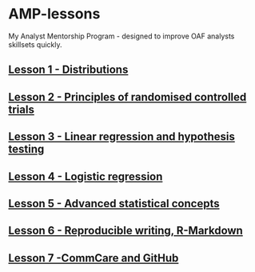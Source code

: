 # AMP-lessons
My Analyst Mentorship Program - designed to improve OAF analysts skillsets quickly. 

## [Lesson 1 - Distributions](https://michael-bar.github.io/AMP-lessons/AMP-1-distributions.html#)

## [Lesson 2 - Principles of randomised controlled trials](https://michael-bar.github.io/AMP-lessons/AMP-2-RCT-principles.html)

## [Lesson 3 - Linear regression and hypothesis testing](https://github.com/Michael-Bar/AMP-lessons)

## [Lesson 4 - Logistic regression](https://github.com/Michael-Bar/AMP-lessons)

## [Lesson 5 - Advanced statistical concepts](https://github.com/Michael-Bar/AMP-lessons)

## [Lesson 6 - Reproducible writing, R-Markdown](https://github.com/Michael-Bar/AMP-lessons)

## [Lesson 7 -CommCare and GitHub](https://github.com/Michael-Bar/AMP-lessons)
